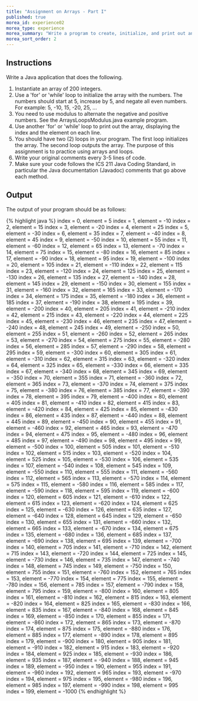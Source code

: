 ```yaml
---
title: "Assignment on Arrays - Part I"
published: true
morea_id: experience02
morea_type: experience
morea_summary: "Write a program to create, initialize, and print out an array"
morea_sort_order: 2
---
```


## Instructions

Write a Java application that does the following.

1. Instantiate an array of 200 integers.
2. Use a 'for' or 'while' loop to initialize the array with the numbers. The numbers should start at 5, increase by 5, and negate all even numbers. For example: 5, -10, 15, -20, 25, ...
3. You need to use modulus to alternate the negative and positive numbers. See the ArraysLoopsModulus.java example program.
4. Use another 'for' or 'while' loop to print out the array, displaying the index and the element on each line.
5. You should have two (2) loops in your program. The first loop initializes the array. The second loop outputs the array. The purpose of this assignment is to practice using arrays and loops.
6. Write your original comments every 3-5 lines of code.
7. Make sure your code follows the ICS 211 Java Coding Standard, in particular the Java documentation (Javadoc) comments that go above each method.

## Output

The output of your program should be as follows:

{% highlight java %}
index = 0, element = 5
index = 1, element = -10
index = 2, element = 15
index = 3, element = -20
index = 4, element = 25
index = 5, element = -30
index = 6, element = 35
index = 7, element = -40
index = 8, element = 45
index = 9, element = -50
index = 10, element = 55
index = 11, element = -60
index = 12, element = 65
index = 13, element = -70
index = 14, element = 75
index = 15, element = -80
index = 16, element = 85
index = 17, element = -90
index = 18, element = 95
index = 19, element = -100
index = 20, element = 105
index = 21, element = -110
index = 22, element = 115
index = 23, element = -120
index = 24, element = 125
index = 25, element = -130
index = 26, element = 135
index = 27, element = -140
index = 28, element = 145
index = 29, element = -150
index = 30, element = 155
index = 31, element = -160
index = 32, element = 165
index = 33, element = -170
index = 34, element = 175
index = 35, element = -180
index = 36, element = 185
index = 37, element = -190
index = 38, element = 195
index = 39, element = -200
index = 40, element = 205
index = 41, element = -210
index = 42, element = 215
index = 43, element = -220
index = 44, element = 225
index = 45, element = -230
index = 46, element = 235
index = 47, element = -240
index = 48, element = 245
index = 49, element = -250
index = 50, element = 255
index = 51, element = -260
index = 52, element = 265
index = 53, element = -270
index = 54, element = 275
index = 55, element = -280
index = 56, element = 285
index = 57, element = -290
index = 58, element = 295
index = 59, element = -300
index = 60, element = 305
index = 61, element = -310
index = 62, element = 315
index = 63, element = -320
index = 64, element = 325
index = 65, element = -330
index = 66, element = 335
index = 67, element = -340
index = 68, element = 345
index = 69, element = -350
index = 70, element = 355
index = 71, element = -360
index = 72, element = 365
index = 73, element = -370
index = 74, element = 375
index = 75, element = -380
index = 76, element = 385
index = 77, element = -390
index = 78, element = 395
index = 79, element = -400
index = 80, element = 405
index = 81, element = -410
index = 82, element = 415
index = 83, element = -420
index = 84, element = 425
index = 85, element = -430
index = 86, element = 435
index = 87, element = -440
index = 88, element = 445
index = 89, element = -450
index = 90, element = 455
index = 91, element = -460
index = 92, element = 465
index = 93, element = -470
index = 94, element = 475
index = 95, element = -480
index = 96, element = 485
index = 97, element = -490
index = 98, element = 495
index = 99, element = -500
index = 100, element = 505
index = 101, element = -510
index = 102, element = 515
index = 103, element = -520
index = 104, element = 525
index = 105, element = -530
index = 106, element = 535
index = 107, element = -540
index = 108, element = 545
index = 109, element = -550
index = 110, element = 555
index = 111, element = -560
index = 112, element = 565
index = 113, element = -570
index = 114, element = 575
index = 115, element = -580
index = 116, element = 585
index = 117, element = -590
index = 118, element = 595
index = 119, element = -600
index = 120, element = 605
index = 121, element = -610
index = 122, element = 615
index = 123, element = -620
index = 124, element = 625
index = 125, element = -630
index = 126, element = 635
index = 127, element = -640
index = 128, element = 645
index = 129, element = -650
index = 130, element = 655
index = 131, element = -660
index = 132, element = 665
index = 133, element = -670
index = 134, element = 675
index = 135, element = -680
index = 136, element = 685
index = 137, element = -690
index = 138, element = 695
index = 139, element = -700
index = 140, element = 705
index = 141, element = -710
index = 142, element = 715
index = 143, element = -720
index = 144, element = 725
index = 145, element = -730
index = 146, element = 735
index = 147, element = -740
index = 148, element = 745
index = 149, element = -750
index = 150, element = 755
index = 151, element = -760
index = 152, element = 765
index = 153, element = -770
index = 154, element = 775
index = 155, element = -780
index = 156, element = 785
index = 157, element = -790
index = 158, element = 795
index = 159, element = -800
index = 160, element = 805
index = 161, element = -810
index = 162, element = 815
index = 163, element = -820
index = 164, element = 825
index = 165, element = -830
index = 166, element = 835
index = 167, element = -840
index = 168, element = 845
index = 169, element = -850
index = 170, element = 855
index = 171, element = -860
index = 172, element = 865
index = 173, element = -870
index = 174, element = 875
index = 175, element = -880
index = 176, element = 885
index = 177, element = -890
index = 178, element = 895
index = 179, element = -900
index = 180, element = 905
index = 181, element = -910
index = 182, element = 915
index = 183, element = -920
index = 184, element = 925
index = 185, element = -930
index = 186, element = 935
index = 187, element = -940
index = 188, element = 945
index = 189, element = -950
index = 190, element = 955
index = 191, element = -960
index = 192, element = 965
index = 193, element = -970
index = 194, element = 975
index = 195, element = -980
index = 196, element = 985
index = 197, element = -990
index = 198, element = 995
index = 199, element = -1000
{% endhighlight %}